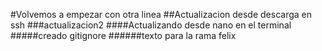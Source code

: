 #Volvemos a empezar con otra linea
##Actualizacion desde descarga en ssh
###actualizacion2
####Actualizando desde nano en el terminal
#####creado gitignore
######texto para la rama felix
